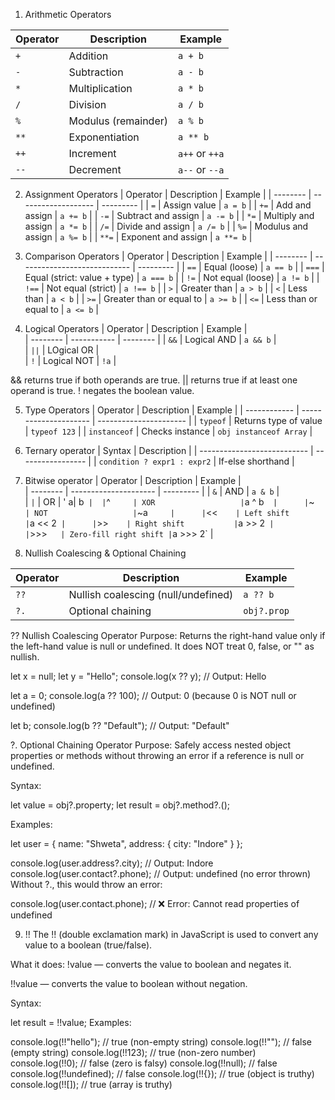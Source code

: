 1. Arithmetic Operators

| Operator | Description         | Example        |
| -------- | ------------------- | -------------- |
| `+`      | Addition            | `a + b`        |
| `-`      | Subtraction         | `a - b`        |
| `*`      | Multiplication      | `a * b`        |
| `/`      | Division            | `a / b`        |
| `%`      | Modulus (remainder) | `a % b`        |
| `**`     | Exponentiation      | `a ** b`       |
| `++`     | Increment           | `a++` or `++a` |
| `--`     | Decrement           | `a--` or `--a` |


2. Assignment Operators
| Operator | Description         | Example   |
| -------- | ------------------- | --------- |
| `=`      | Assign value        | `a = b`   |
| `+=`     | Add and assign      | `a += b`  |
| `-=`     | Subtract and assign | `a -= b`  |
| `*=`     | Multiply and assign | `a *= b`  |
| `/=`     | Divide and assign   | `a /= b`  |
| `%=`     | Modulus and assign  | `a %= b`  |
| `**=`    | Exponent and assign | `a **= b` |

3. Comparison Operators
| Operator | Description                  | Example   |
| -------- | ---------------------------- | --------- |
| `==`     | Equal (loose)                | `a == b`  |
| `===`    | Equal (strict: value + type) | `a === b` |
| `!=`     | Not equal (loose)            | `a != b`  |
| `!==`    | Not equal (strict)           | `a !== b` |
| `>`      | Greater than                 | `a > b`   |
| `<`      | Less than                    | `a < b`   |
| `>=`     | Greater than or equal to     | `a >= b`  |
| `<=`     | Less than or equal to        | `a <= b`  |

4. Logical Operators
| Operator | Description | Example  |           
| -------- | ----------- | -------- | 
| `&&`     | Logical AND | `a && b` |          
| `||`     | LOgical OR             |    
| `!`      | Logical NOT | `!a`     |          


&& returns true if both operands are true.
|| returns true if at least one operand is true.
! negates the boolean value.

5. Type Operators
| Operator     | Description           | Example                |
| ------------ | --------------------- | ---------------------- |
| `typeof`     | Returns type of value | `typeof 123`           |
| `instanceof` | Checks instance       | `obj instanceof Array` |

6. Ternary operator
| Syntax                      | Description       |
| --------------------------- | ----------------- |
| `condition ? expr1 : expr2` | If-else shorthand |

7. Bitwise operator 
| Operator | Description           | Example   |     
| -------- | --------------------- | --------- | 
| `&`      | AND                   | `a & b`   |     
| ` | `    | OR                    |  ' a| b`  | 
| `^`      | XOR                   | `a ^ b`   |     
| `~`      | NOT                   | `~a`      |     
| `<<`     | Left shift            | `a << 2`  |     
| `>>`     | Right shift           | `a >> 2`  |        
| `>>>`    | Zero-fill right shift | `a >>> 2` |     

8. Nullish Coalescing & Optional Chaining

| Operator | Description                         | Example     |
| -------- | ----------------------------------- | ----------- |
| `??`     | Nullish coalescing (null/undefined) | `a ?? b`    |
| `?.`     | Optional chaining                   | `obj?.prop` |

 ?? Nullish Coalescing Operator
Purpose:
Returns the right-hand value only if the left-hand value is null or undefined.
It does NOT treat 0, false, or "" as nullish.

let x = null;
let y = "Hello";
console.log(x ?? y); // Output: Hello

let a = 0;
console.log(a ?? 100); // Output: 0 (because 0 is NOT null or undefined)

let b;
console.log(b ?? "Default"); // Output: "Default"


?. Optional Chaining Operator
Purpose:
Safely access nested object properties or methods without throwing an error if a reference is null or undefined.

 Syntax:

let value = obj?.property;
let result = obj?.method?.();
 
 Examples:

let user = {
  name: "Shweta",
  address: {
    city: "Indore"
  }
};

console.log(user.address?.city); // Output: Indore
console.log(user.contact?.phone); // Output: undefined (no error thrown)
 Without ?., this would throw an error:

console.log(user.contact.phone); // ❌ Error: Cannot read properties of undefined

9. !!
The !! (double exclamation mark) in JavaScript is used to convert any value to a boolean (true/false).

 What it does:
!value — converts the value to boolean and negates it.

!!value — converts the value to boolean without negation.

Syntax:

let result = !!value;
Examples:

console.log(!!"hello");   // true  (non-empty string)
console.log(!!"");        // false (empty string)
console.log(!!123);       // true  (non-zero number)
console.log(!!0);         // false (zero is falsy)
console.log(!!null);      // false
console.log(!!undefined); // false
console.log(!!{});        // true  (object is truthy)
console.log(!![]);        // true  (array is truthy)